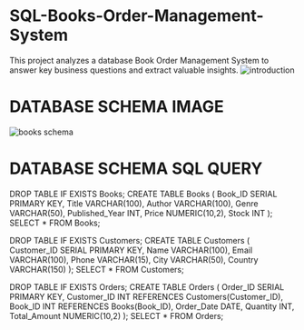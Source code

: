 # SQL-Books-Order-Management-System
This project analyzes a database Book Order Management System to answer key business questions and extract valuable insights.
![introduction](https://github.com/user-attachments/assets/d2941914-1618-45b3-b078-e77f4b1ac2cf)

# DATABASE SCHEMA IMAGE
![books schema](https://github.com/user-attachments/assets/262b0924-2ec7-418c-8e7c-eef22571958f)

# DATABASE SCHEMA SQL QUERY

DROP TABLE IF EXISTS Books;
CREATE TABLE Books (
	Book_ID SERIAL PRIMARY KEY,
	Title VARCHAR(100),
	Author VARCHAR(100),
	Genre VARCHAR(50),
	Published_Year INT,
	Price NUMERIC(10,2),
	Stock INT
);
SELECT * FROM Books;

DROP TABLE IF EXISTS Customers;
CREATE TABLE Customers (
	Customer_ID SERIAL PRIMARY KEY,
	Name VARCHAR(100),
	Email VARCHAR(100),
	Phone VARCHAR(15),
	City VARCHAR(50),
	Country VARCHAR(150)
);
SELECT * FROM Customers;

DROP TABLE IF EXISTS Orders;
CREATE TABLE Orders (
	Order_ID SERIAL PRIMARY KEY,
	Customer_ID INT REFERENCES Customers(Customer_ID),
	Book_ID INT REFERENCES Books(Book_ID),
	Order_Date DATE,
	Quantity INT,
	Total_Amount NUMERIC(10,2)
);
SELECT * FROM Orders;

